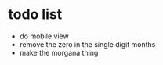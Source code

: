 # todo list

- do mobile view
- remove the zero in the single digit months
- make the morgana thing
